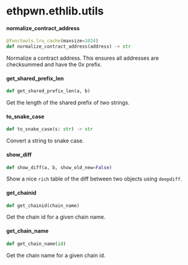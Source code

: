 <a id="ethpwn.ethlib.utils"></a>

# ethpwn.ethlib.utils

<a id="ethpwn.ethlib.utils.normalize_contract_address"></a>

#### normalize\_contract\_address

```python
@functools.lru_cache(maxsize=1024)
def normalize_contract_address(address) -> str
```

Normalize a contract address. This ensures all addresses are checksummed and have the 0x prefix.

<a id="ethpwn.ethlib.utils.get_shared_prefix_len"></a>

#### get\_shared\_prefix\_len

```python
def get_shared_prefix_len(a, b)
```

Get the length of the shared prefix of two strings.

<a id="ethpwn.ethlib.utils.to_snake_case"></a>

#### to\_snake\_case

```python
def to_snake_case(s: str) -> str
```

Convert a string to snake case.

<a id="ethpwn.ethlib.utils.show_diff"></a>

#### show\_diff

```python
def show_diff(a, b, show_old_new=False)
```

Show a nice `rich` table of the diff between two objects using `deepdiff`.

<a id="ethpwn.ethlib.utils.get_chainid"></a>

#### get\_chainid

```python
def get_chainid(chain_name)
```

Get the chain id for a given chain name.

<a id="ethpwn.ethlib.utils.get_chain_name"></a>

#### get\_chain\_name

```python
def get_chain_name(id)
```

Get the chain name for a given chain id.

